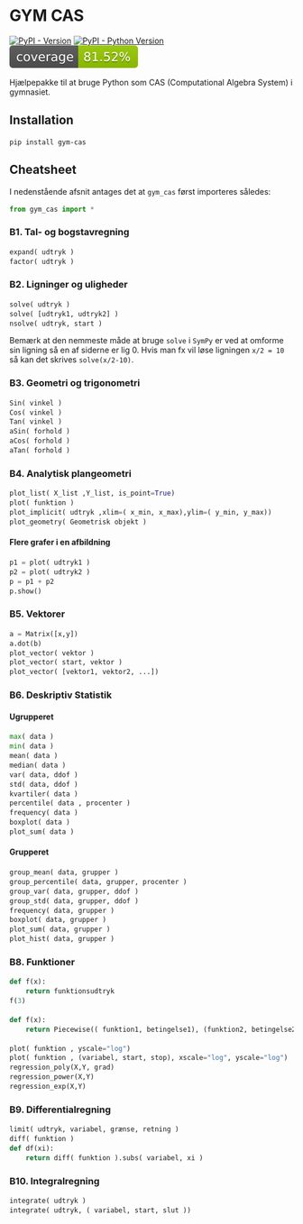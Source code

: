 # GYM CAS

[![PyPI - Version](https://img.shields.io/pypi/v/gym-cas.svg)](https://pypi.org/project/gym-cas)
[![PyPI - Python Version](https://img.shields.io/pypi/pyversions/gym-cas.svg)](https://pypi.org/project/gym-cas)
![Pytest coverage](./reports/coverage/coverage-badge.svg)

Hjælpepakke til at bruge Python som CAS (Computational Algebra System) i gymnasiet.

## Installation

```console
pip install gym-cas
```

## Cheatsheet

I nedenstående afsnit antages det at `gym_cas` først importeres således:

```py
from gym_cas import *
```

### B1. Tal- og bogstavregning

```py
expand( udtryk )
factor( udtryk )
```

### B2. Ligninger og uligheder

```py
solve( udtryk )
solve( [udtryk1, udtryk2] )
nsolve( udtryk, start )
```

Bemærk at den nemmeste måde at bruge `solve` i `SymPy` er ved at omforme sin ligning så en af siderne er lig 0. Hvis man fx vil løse ligningen `x/2 = 10` så kan det skrives `solve(x/2-10)`.

### B3. Geometri og trigonometri

```py
Sin( vinkel )
Cos( vinkel )
Tan( vinkel )
aSin( forhold )
aCos( forhold )
aTan( forhold )
```

### B4. Analytisk plangeometri

```py
plot_list( X_list ,Y_list, is_point=True)
plot( funktion )
plot_implicit( udtryk ,xlim=( x_min, x_max),ylim=( y_min, y_max))
plot_geometry( Geometrisk objekt )
```

#### Flere grafer i en afbildning

```py
p1 = plot( udtryk1 )
p2 = plot( udtryk2 )
p = p1 + p2
p.show()
```

### B5. Vektorer

```py
a = Matrix([x,y])
a.dot(b)
plot_vector( vektor )
plot_vector( start, vektor )
plot_vector( [vektor1, vektor2, ...])
```

### B6. Deskriptiv Statistik

#### Ugrupperet

```py
max( data )
min( data )
mean( data )
median( data )
var( data, ddof )
std( data, ddof ) 
kvartiler( data )
percentile( data , procenter )
frequency( data )
boxplot( data ) 
plot_sum( data )
```

#### Grupperet

```py
group_mean( data, grupper )
group_percentile( data, grupper, procenter )
group_var( data, grupper, ddof )
group_std( data, grupper, ddof ) 
frequency( data, grupper )
boxplot( data, grupper ) 
plot_sum( data, grupper )
plot_hist( data, grupper )
```

### B8. Funktioner

```py
def f(x):
    return funktionsudtryk
f(3)

def f(x):
    return Piecewise(( funktion1, betingelse1), (funktion2, betingelse2))

plot( funktion , yscale="log")
plot( funktion , (variabel, start, stop), xscale="log", yscale="log")
regression_poly(X,Y, grad)
regression_power(X,Y)
regression_exp(X,Y)
```

### B9. Differentialregning

```py
limit( udtryk, variabel, grænse, retning )
diff( funktion )
def df(xi):
    return diff( funktion ).subs( variabel, xi )
```

### B10. Integralregning

```py
integrate( udtryk )
integrate( udtryk, ( variabel, start, slut ))
```
